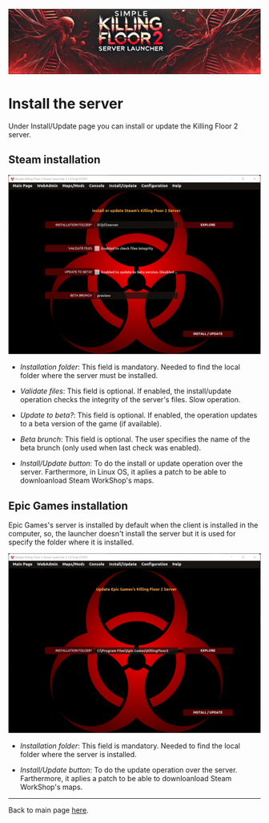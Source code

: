 ![Logo](images/kf2banner.png)

# Install the server

Under Install/Update page you can install or update the Killing Floor 2 server.

## Steam installation

![Launcher screenshot](images/screenshot03.png)

* _Installation folder_: This field is mandatory. Needed to find the local folder where the server must be installed.

* _Validate files_: This field is optional. If enabled, the install/update operation checks the integrity of the server's files. Slow operation.

* _Update to beta?_: This field is optional. If enabled, the operation updates to a beta version of the game (if available).

* _Beta brunch_: This field is optional. The user specifies the name of the beta brunch (only used when last check was enabled).

* _Install/Update button_: To do the install or update operation over the server. Farthermore, in Linux OS, it aplies a patch to be able to downloanload Steam WorkShop's maps.  

## Epic Games installation

Epic Games's server is installed by default when the client is installed in the computer, so, the launcher doesn't install the server but it is used for specify the folder where it is installed.

![Launcher screenshot](images/screenshot13.png)

* _Installation folder_: This field is mandatory. Needed to find the local folder where the server is installed.

* _Install/Update button_: To do the update operation over the server. Farthermore, it aplies a patch to be able to downloanload Steam WorkShop's maps.

---
Back to main page [here](../README.md).
